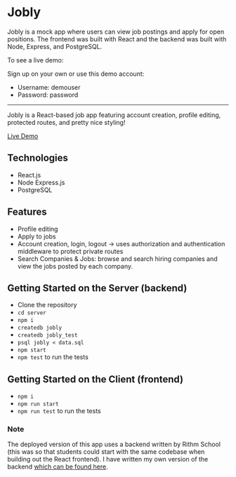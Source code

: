 # Jobly

Jobly is a mock app where users can view job postings and apply for open positions. The frontend was built with React and the backend was built with Node, Express, and PostgreSQL.

To see a live demo: 

Sign up on your own or use this demo account:

* Username: demouser
* Password: password   

---

Jobly is a React-based job app featuring account creation, profile editing, protected routes, and pretty nice styling!

[Live Demo](https://jvill171-react-jobly.surge.sh/ "Jobly")

## Technologies
* React.js
* Node Express.js
* PostgreSQL

## Features
* Profile editing
* Apply to jobs
* Account creation, login, logout -> uses authorization and authentication middleware to protect private routes
* Search Companies & Jobs: browse and search hiring companies and view the jobs posted by each company.

## Getting Started on the Server (backend)
* Clone the repository
* `cd server`
* `npm i`
* `createdb jobly`
* `createdb jobly_test`
* `psql jobly < data.sql`
* `npm start`
* `npm test` to run the tests

## Getting Started on the Client (frontend)
* `npm i`
* `npm run start`
* `npm run test` to run the tests

### Note
The deployed version of this app uses a backend written by Rithm School (this was so that students could start with the same codebase when building out the React frontend). I have written my own version of the backend [which can be found here](https://github.com/jvill171/react-jobly.git).